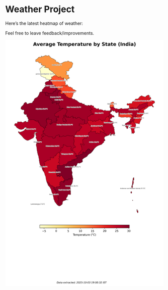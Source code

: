 # Weather Project

Here’s the latest heatmap of weather:

Feel free to leave feedback/improvements.

![India Heatmap](docs/assets/india_heatmap.png?v=DFCFFA)
